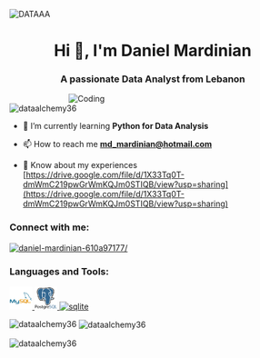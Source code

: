 ![DATAAA](https://i.pinimg.com/originals/fc/71/63/fc71635c7f1b09ed30413f59bb749582.gif)
<h1 align="center">Hi 👋, I'm Daniel Mardinian</h1>
<h3 align="center">A passionate Data Analyst from Lebanon</h3>
<img align="right" alt="Coding" width="400" src="https://cdn.dribbble.com/users/1162077/screenshots/3848914/programmer.gif">

<p align="left"> <img src="https://komarev.com/ghpvc/?username=dataalchemy36&label=Profile%20views&color=0e75b6&style=flat" alt="dataalchemy36" /> </p>

- 🌱 I’m currently learning **Python for Data Analysis**

- 📫 How to reach me **md_mardinian@hotmail.com**

- 📄 Know about my experiences [https://drive.google.com/file/d/1X33Tq0T-dmWmC219pwGrWmKQJm0STIQB/view?usp=sharing](https://drive.google.com/file/d/1X33Tq0T-dmWmC219pwGrWmKQJm0STIQB/view?usp=sharing)

<h3 align="left">Connect with me:</h3>
<p align="left">
<a href="https://linkedin.com/in/daniel-mardinian-610a97177/" target="blank"><img align="center" src="https://raw.githubusercontent.com/rahuldkjain/github-profile-readme-generator/master/src/images/icons/Social/linked-in-alt.svg" alt="daniel-mardinian-610a97177/" height="30" width="40" /></a>
</p>

<h3 align="left">Languages and Tools:</h3>
<p align="left"> <a href="https://www.mysql.com/" target="_blank" rel="noreferrer"> <img src="https://raw.githubusercontent.com/devicons/devicon/master/icons/mysql/mysql-original-wordmark.svg" alt="mysql" width="40" height="40"/> </a> <a href="https://www.postgresql.org" target="_blank" rel="noreferrer"> <img src="https://raw.githubusercontent.com/devicons/devicon/master/icons/postgresql/postgresql-original-wordmark.svg" alt="postgresql" width="40" height="40"/> </a> <a href="https://www.sqlite.org/" target="_blank" rel="noreferrer"> <img src="https://www.vectorlogo.zone/logos/sqlite/sqlite-icon.svg" alt="sqlite" width="40" height="40"/> </a> </p>

<p><img align="left" src="https://github-readme-stats.vercel.app/api/top-langs?username=dataalchemy36&show_icons=true&locale=en&layout=compact" alt="dataalchemy36" /></p>

<p>&nbsp;<img align="center" src="https://github-readme-stats.vercel.app/api?username=dataalchemy36&show_icons=true&locale=en" alt="dataalchemy36" /></p>

<p><img align="center" src="https://github-readme-streak-stats.herokuapp.com/?user=dataalchemy36&" alt="dataalchemy36" /></p>
